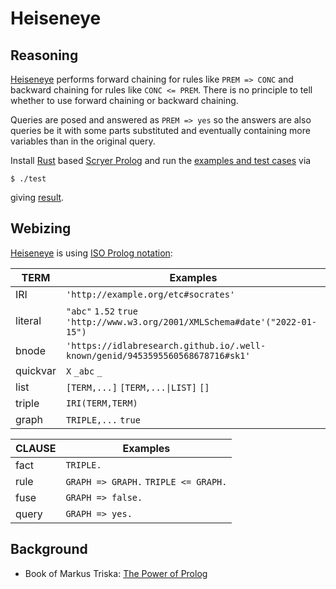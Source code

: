 # Heiseneye

## Reasoning

[Heiseneye](https://github.com/IDLabResearch/Heiseneye) performs forward chaining for rules like `PREM => CONC` and backward chaining for rules like `CONC <= PREM`.
There is no principle to tell whether to use forward chaining or backward chaining.

Queries are posed and answered as `PREM => yes` so the answers are also queries be it with some parts
substituted and eventually containing more variables than in the original query.

Install [Rust](https://www.rust-lang.org/) based [Scryer Prolog](https://github.com/mthom/scryer-prolog#installing-scryer-prolog)
and run the [examples and test cases](./etc) via
```
$ ./test
```
giving [result](./result.pl).

## Webizing

[Heiseneye](https://github.com/IDLabResearch/Heiseneye) is using [ISO Prolog notation](https://en.wikipedia.org/wiki/Prolog#ISO_Prolog):

TERM     | Examples
---------|---------
IRI      | `'http://example.org/etc#socrates'`
literal  | `"abc"` `1.52` `true` `'http://www.w3.org/2001/XMLSchema#date'("2022-01-15")`
bnode    | `'https://idlabresearch.github.io/.well-known/genid/9453595560568678716#sk1'`
quickvar | `X` `_abc` `_`
list     | `[TERM,...]` `[TERM,...\|LIST]` `[]`
triple   | `IRI(TERM,TERM)`
graph    | `TRIPLE,...` `true`

CLAUSE   | Examples
---------|---------
fact     | `TRIPLE.`
rule     | `GRAPH => GRAPH.` `TRIPLE <= GRAPH.`
fuse     | `GRAPH => false.`
query    | `GRAPH => yes.`

## Background

- Book of Markus Triska: [The Power of Prolog](https://www.metalevel.at/prolog)
